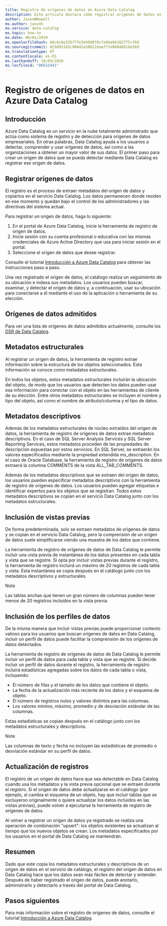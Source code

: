 ```yaml
---
title: Registro de orígenes de datos en Azure Data Catalog
description: Este artículo destaca cómo registrar orígenes de datos en Azure Data Catalog, incluidos los campos de metadatos que se extraen durante el registro.
author: JasonWHowell
ms.author: jasonh
ms.service: data-catalog
ms.topic: how-to
ms.date: 08/01/2019
ms.openlocfilehash: b8c6c6e33577fe3d49d8f0c7a94a941827f5cf68
ms.sourcegitcommit: 829d951d5c90442a38012daaf77e86046018e5b9
ms.translationtype: HT
ms.contentlocale: es-ES
ms.lasthandoff: 10/09/2020
ms.locfileid: "86523441"
---
```

# <a name="register-data-sources-in-azure-data-catalog"></a>Registro de orígenes de datos en Azure Data Catalog
## <a name="introduction"></a>Introducción
Azure Data Catalog es un servicio en la nube totalmente administrado que actúa como sistema de registro y de detección para orígenes de datos empresariales. En otras palabras, Data Catalog ayuda a los usuarios a detectar, comprender y usar orígenes de datos, así como a las organizaciones a obtener un mayor valor de sus datos. El primer paso para crear un origen de datos que se pueda detectar mediante Data Catalog es registrar ese origen de datos.

## <a name="register-data-sources"></a>Registrar orígenes de datos
El registro es el proceso de extraer metadatos del origen de datos y copiarlos en el servicio Data Catalog. Los datos permanecen donde residen en ese momento y quedan bajo el control de los administradores y las directivas del sistema actual.

Para registrar un origen de datos, haga lo siguiente:
1. En el portal de Azure Data Catalog, inicie la herramienta de registro de origen de datos. 
2. Inicie sesión con su cuenta profesional o educativa con las mismas credenciales de Azure Active Directory que usa para iniciar sesión en el portal.
3. Seleccione el origen de datos que desee registrar.

Consulte el tutorial [Introducción a Azure Data Catalog](data-catalog-get-started.md) para obtener las instrucciones paso a paso.

Una vez registrado el origen de datos, el catálogo realiza un seguimiento de su ubicación e indexa sus metadatos. Los usuarios pueden buscar, examinar, y detectar el origen de datos y, a continuación, usar su ubicación para conectarse a él mediante el uso de la aplicación o herramienta de su elección.

## <a name="supported-data-sources"></a>Orígenes de datos admitidos
Para ver una lista de orígenes de datos admitidos actualmente, consulte los [DSR de Data Catalog](data-catalog-dsr.md).

## <a name="structural-metadata"></a>Metadatos estructurales
Al registrar un origen de datos, la herramienta de registro extrae información sobre la estructura de los objetos seleccionados. Esta información se conoce como metadatos estructurales.

En todos los objetos, estos metadatos estructurales incluirán la ubicación del objeto, de modo que los usuarios que detecten los datos pueden usar esa información para conectar con el objeto en las herramientas de cliente de su elección. Entre otros metadatos estructurales se incluyen el nombre y tipo del objeto, así como el nombre de atributo/columna y el tipo de datos.

## <a name="descriptive-metadata"></a>Metadatos descriptivos
Además de los metadatos estructurales de núcleo extraídos del origen de datos, la herramienta de registro de orígenes de datos extrae metadatos descriptivos. En el caso de SQL Server Analysis Services y SQL Server Reporting Services, estos metadatos proceden de las propiedades de descripción expuestas por estos servicios. En SQL Server, se extraerán los valores especificados mediante la propiedad extendida ms\_description. En el caso de Oracle Database, la herramienta de registro de orígenes de datos extraerá la columna COMMENTS de la vista ALL\_TAB\_COMMENTS.

Además de los metadatos descriptivos que se extraen del origen de datos, los usuarios pueden especificar metadatos descriptivos con la herramienta de registro de orígenes de datos. Los usuarios pueden agregar etiquetas e identificar expertos para los objetos que se registran. Todos estos metadatos descriptivos se copian en el servicio Data Catalog junto con los metadatos estructurales.

## <a name="include-previews"></a>Inclusión de vistas previas
De forma predeterminada, solo se extraen metadatos de orígenes de datos y se copian en el servicio Data Catalog, pero la comprensión de un origen de datos suele simplificarse viendo una muestra de los datos que contiene.

La herramienta de registro de orígenes de datos de Data Catalog le permite incluir una vista previa de instantánea de los datos presentes en cada tabla y vista que se registre. Si opta por incluir vistas previas durante el registro, la herramienta de registro incluirá un máximo de 20 registros de cada tabla y vista. Esta instantánea se copia después en el catálogo junto con los metadatos descriptivos y estructurales.

> [!NOTE]
> Las tablas anchas que tienen un gran número de columnas pueden tener menos de 20 registros incluidos en la vista previa.
>
>

## <a name="include-data-profiles"></a>Inclusión de los perfiles de datos
De la misma manera que incluir vistas previas puede proporcionar contexto valioso para los usuarios que buscan orígenes de datos en Data Catalog, incluir un perfil de datos puede facilitar la comprensión de los orígenes de datos detectados.

La herramienta de registro de orígenes de datos de Data Catalog le permite incluir un perfil de datos para cada tabla y vista que se registre. Si decide incluir un perfil de datos durante el registro, la herramienta de registro incluirá estadísticas agregadas sobre los datos de cada tabla o vista, incluyendo:

* El número de filas y el tamaño de los datos que contiene el objeto.
* La fecha de la actualización más reciente de los datos y el esquema de objeto.
* El número de registros nulos y valores distintos para las columnas.
* Los valores mínimo, máximo, promedio y de desviación estándar de las columnas.

Estas estadísticas se copian después en el catálogo junto con los metadatos estructurales y descriptivos.

> [!NOTE]
> Las columnas de texto y fecha no incluyen las estadísticas de promedio o desviación estándar en su perfil de datos.
>
>

## <a name="update-registrations"></a>Actualización de registros
El registro de un origen de datos hace que sea detectable en Data Catalog cuando usa los metadatos y la vista previa opcional que se extraen durante el registro. Si el origen de datos debe actualizarse en el catálogo (por ejemplo, si cambia el esquema de un objeto, hay que incluir tablas que se excluyeron originalmente o quiere actualizar los datos incluidos en las vistas previas), puede volver a ejecutarse la herramienta de registro de orígenes de datos.

Al volver a registrar un origen de datos ya registrado se realiza una operación de combinación "upsert": los objetos existentes se actualizan al tiempo que los nuevos objetos se crean. Los metadatos especificados por los usuarios en el portal de Data Catalog se mantendrán.

## <a name="summary"></a>Resumen
Dado que este copia los metadatos estructurales y descriptivos de un origen de datos en el servicio de catálogo, el registro del origen de datos en Data Catalog hace que los datos sean más fáciles de detectar y entender. Después de haber registrado el origen de datos, puede anotarlo, administrarlo y detectarlo a través del portal de Data Catalog.

## <a name="next-steps"></a>Pasos siguientes
Para más información sobre el registro de orígenes de datos, consulte el tutorial [Introducción a Azure Data Catalog](data-catalog-get-started.md).
